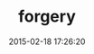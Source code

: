 ---
layout: post
title:  "forgery"
repo:   "sevenwire/forgery"
date:   2015-02-18 17:26:20
gemurl: http://github.com/sevenwire/forgery
---